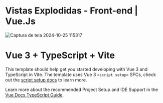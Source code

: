 # Vistas Explodidas - Front-end | Vue.Js

![Captura de tela 2024-10-25 115317](https://github.com/user-attachments/assets/565c7e92-31ee-41db-8b45-6b1741bccfa3)

# Vue 3 + TypeScript + Vite

This template should help get you started developing with Vue 3 and TypeScript in Vite. The template uses Vue 3 `<script setup>` SFCs, check out the [script setup docs](https://v3.vuejs.org/api/sfc-script-setup.html#sfc-script-setup) to learn more.

Learn more about the recommended Project Setup and IDE Support in the [Vue Docs TypeScript Guide](https://vuejs.org/guide/typescript/overview.html#project-setup).
